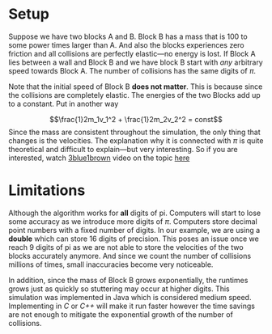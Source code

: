 # Setup

Suppose we have two blocks A and B. Block B has a mass that is 100 to some power times larger than A. And also the blocks experiences zero friction and all collisions are perfectly elastic—no energy is lost. If Block A lies between a wall and Block B and we have block B start with *any* arbitrary speed towards Block A. The number of collisions has the same digits of $\pi$. 

Note that the initial speed of Block B **does not matter**. This is because since the collisions are completely elastic. The energies of the two Blocks add up to a constant. Put in another way

$$\frac{1}2m_1v_1^2 + \frac{1}2m_2v_2^2 = const$$
Since the mass are consistent throughout the simulation, the only thing that changes is the velocities. The explanation why it is connected with $\pi$ is quite theoretical and difficult to explain—but very interesting. So if you are interested, watch [3blue1brown](https://www.youtube.com/@3blue1brown) video on the topic [here](https://www.youtube.com/watch?v=HEfHFsfGXjs)
# Limitations 

Although the algorithm works for **all** digits of pi. Computers will start to lose some accuracy as we introduce more digits of $\pi$. Computers store decimal point numbers with a fixed number of digits. In our example, we are using a **double** which can store 16 digits of precision. This poses an issue once we reach 9 digits of pi as we are not able to store the velocities of the two blocks accurately anymore. And since we count the number of collisions millions of times, small inaccuracies become very noticeable. 

In addition, since the mass of Block B grows exponentially, the runtimes grows just as quickly so stuttering may occur at higher digits. This simulation was implemented in Java which is considered medium speed. Implementing in *C* or *C++* will make it run faster however the time savings are not enough to mitigate the exponential growth of the number of collisions. 


